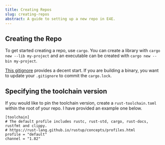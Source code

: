 ```yaml
---
title: Creating Repos
slug: creating-repos
abstract: A guide to setting up a new repo in E4E.
---
```


## Creating the Repo
To get started creating a repo, use `cargo`. You can create a library with `cargo new --lib my-project` and an executable can be created with `cargo new --bin my-project`.

[This gitignore](https://www.toptal.com/developers/gitignore/api/rust,macos,linux,windows,visualstudiocode) provides a decent start. If you are building a binary, you want to update your `.gitignore` to commit the `cargo.lock`.

## Specifying the toolchain version
If you would like to pin the toolchain version, create a `rust-toolchain.toml` within the root of your repo. I have provided an example one below.

```
[toolchain]
# The default profile includes rustc, rust-std, cargo, rust-docs, rustfmt and clippy.
# https://rust-lang.github.io/rustup/concepts/profiles.html
profile = "default"
channel = "1.82"
```